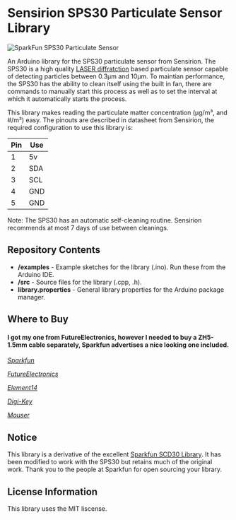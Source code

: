 Sensirion SPS30 Particulate Sensor Library
===========================================================

![SparkFun SPS30 Particulate Sensor](https://cdn.sparkfun.com//assets/parts/1/3/4/6/3/15103-Particulate_Matter_Sensor_-_SPS30-01.jpg)


An Arduino library for the SPS30 particulate sensor from Sensirion. The SPS30 is a high quality [LASER diffratction](https://en.wikipedia.org/wiki/Laser_diffraction_analysis) based particulate sensor capable of detecting particles between 0.3μm and 10μm. To maintian performance, the SPS30 has the ability to clean itself using the built in fan, there are commands to manually start this process as well as to set the interval at which it automatically starts the process.


This library makes reading the particulate matter concentration (μg/m³, and #/m³) easy. The pinouts are described in datasheet from Sensirion, the required configuration to use this library is:

| Pin | Use |
| --- | --- |
| 1   | 5v  |
| 2   | SDA |
| 3   | SCL |
| 4   | GND |
| 5   | GND |

Note: The SPS30 has an automatic self-cleaning routine. Sensirion recommends at most 7 days of use between cleanings.


Repository Contents
-------------------

* **/examples** - Example sketches for the library (.ino). Run these from the Arduino IDE. 
* **/src** - Source files for the library (.cpp, .h).
* **library.properties** - General library properties for the Arduino package manager. 

Where to Buy
------------
#### I got my one from FutureElectronics, however I needed to buy a ZH5-1.5mm cable separately, Sparkfun advertises a nice looking one included.
[*Sparkfun*](https://www.sparkfun.com/products/15103)

[*FutureElectronics*](https://www.futureelectronics.com/p/analog--sensors--air-quality/sps30-sensirion-9104459)

[*Element14*](https://nz.element14.com/sensirion/sps30/particulate-sensor-dust-0-5um/dp/2925311?st=sps30)

[*Digi-Key*](https://www.digikey.com/product-detail/en/sensirion-ag/SPS30/1649-1106-ND/9598990)

[*Mouser*](https://nz.mouser.com/ProductDetail/Sensirion/SPS30?qs=sGAEpiMZZMve4%2FbfQkoj%252BB8Y4iWciyxKvMQm%2F4%252Bfm8U%3D)

Notice
------
This library is a derivative of the excellent [Sparkfun SCD30 Library](https://github.com/sparkfun/SparkFun_SCD30_Arduino_Library). It has been modified to work with the SPS30 but retains much of the original work. Thank you to the people at Sparkfun for open sourcing your library.

License Information
-------------------
This library uses the MIT liscense.